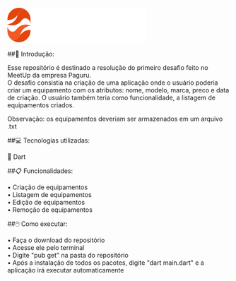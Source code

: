 ![logo](https://github.com/Levils114/Desafio01_Paguru/blob/master/src/assets/logo.svg)

##🔎 Introdução: 
  
  Esse repositório é destinado a resolução do primeiro desafio feito no MeetUp da empresa Paguru.  
  O desafio consistia na criação de uma aplicação onde o usuário poderia criar um equipamento com os atributos: nome, modelo, marca, preco e data de criação. 
  O usuário também teria como funcionalidade, a listagem de equipamentos criados. 
    
  Observação: os equipamentos deveriam ser armazenados em um arquivo .txt
  
##💻 Tecnologias utilizadas:  
  
  🎯 Dart
    
##📋 Funcionalidades:  

  • Criação de equipamentos  
  • Listagem de equipamentos  
  • Edição de equipamentos  
  • Remoção de equipamentos
  
##🖱️ Como executar:    
  
  • Faça o download do repositório  
  • Acesse ele pelo terminal  
  • Digite "pub get" na pasta do repositório  
  • Após a instalação de todos os pacotes, digite "dart main.dart" e a aplicação irá executar automaticamente  
  

